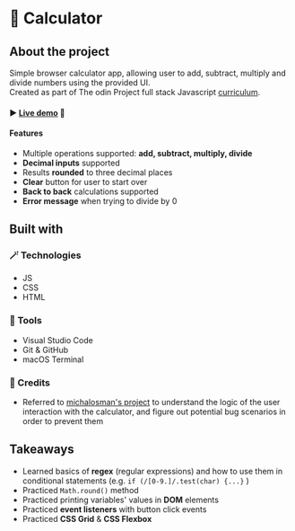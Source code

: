 # 🧮 Calculator


## About the project
Simple browser calculator app, allowing user to add, subtract, multiply and divide numbers using the provided UI.
<br>Created as part of The odin Project full stack Javascript <a href="https://www.theodinproject.com/lessons/javascript-library">curriculum</a>.

#### ► <a href="">Live demo</a> 👀

#### Features
- Multiple operations supported: **add, subtract, multiply, divide** 
- **Decimal inputs** supported
- Results **rounded** to three decimal places
- **Clear** button for user to start over
- **Back to back** calculations supported
- **Error message** when trying to divide by 0


## Built with
### 🪄 Technologies
- JS
- CSS
- HTML

### 🔧 Tools
- Visual Studio Code
- Git & GitHub
- macOS Terminal

### 💙 Credits
- Referred to <a href="https://github.com/michalosman/calculator">michalosman's project</a> to understand the logic of the user interaction with the calculator, and figure out potential bug scenarios in order to prevent them


## Takeaways
- Learned basics of **regex** (regular expressions) and how to use them in conditional statements 
(e.g. `if (/[0-9.]/.test(char) {...}` )
- Practiced `Math.round()` method
- Practiced printing variables' values in **DOM** elements
- Practiced **event listeners** with button click events
- Practiced **CSS Grid** & **CSS Flexbox**
